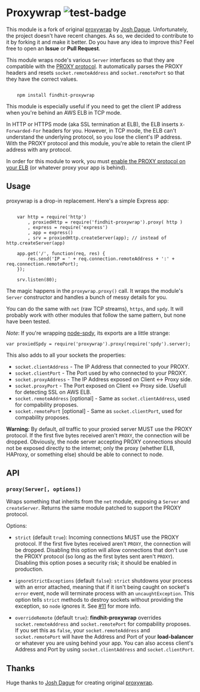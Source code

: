 # Proxywrap ![test-badge](http://strider.findhit.com/findhit/findhit-proxywrap/badge)

This module is a fork of original [proxywrap](https://github.com/daguej/node-proxywrap) by [Josh Dague](https://github.com/daguej). Unfortunately, the project doesn't have recent changes. As so, we decided to contribute to it by forking it and make it better. Do you have any idea to improve this? Feel free to open an **Issue** or **Pull Request**.

This module wraps node's various `Server` interfaces so that they are compatible with the [PROXY protocol](http://haproxy.1wt.eu/download/1.5/doc/proxy-protocol.txt).  It automatically parses the PROXY headers and resets `socket.remoteAddress` and `socket.remotePort` so that they have the correct values.

```

    npm install findhit-proxywrap

```

This module is especially useful if you need to get the client IP address when you're behind an AWS ELB in TCP mode.

In HTTP or HTTPS mode (aka SSL termination at ELB), the ELB inserts `X-Forwarded-For` headers for you.  However, in TCP mode, the ELB can't understand the underlying protocol, so you lose the client's IP address.  With the PROXY protocol and this module, you're able to retain the client IP address with any protocol.

In order for this module to work, you must [enable the PROXY protocol on your ELB](http://docs.aws.amazon.com/ElasticLoadBalancing/latest/DeveloperGuide/enable-proxy-protocol.html) (or whatever proxy your app is behind).

Usage
-----

proxywrap is a drop-in replacement.  Here's a simple Express app:

```

    var http = require('http')
        , proxiedHttp = require('findhit-proxywrap').proxy( http )
        , express = require('express')
        , app = express()
        , srv = proxiedHttp.createServer(app); // instead of http.createServer(app)

    app.get('/', function(req, res) {
        res.send('IP = ' + req.connection.remoteAddress + ':' + req.connection.remotePort);
    });

    srv.listen(80);

```

The magic happens in the `proxywrap.proxy()` call.  It wraps the module's `Server` constructor and handles a bunch of messy details for you.

You can do the same with `net` (raw TCP streams), `https`, and `spdy`.  It will probably work with other modules that follow the same pattern, but none have been tested.

*Note*: If you're wrapping [node-spdy](https://github.com/indutny/node-spdy), its exports are a little strange:

    var proxiedSpdy = require('proxywrap').proxy(require('spdy').server);

This also adds to all your sockets the properties:
* `socket.clientAddress` - The IP Address that connected to your PROXY.
* `socket.clientPort` - The Port used by who connected to your PROXY.
* `socket.proxyAddress` - The IP Address exposed on Client <-> Proxy side.
* `socket.proxyPort` - The Port exposed on Client <-> Proxy side. Usefull for detecting SSL on AWS ELB.
* `socket.remoteAddress` [optional] - Same as `socket.clientAddress`, used for compability proposes.
* `socket.remotePort` [optional] - Same as `socket.clientPort`, used for compability proposes.

**Warning:** By default, *all* traffic to your proxied server MUST use the PROXY protocol.  If the first five bytes received aren't `PROXY`, the connection will be dropped.  Obviously, the node server accepting PROXY connections should not be exposed directly to the internet; only the proxy (whether ELB, HAProxy, or something else) should be able to connect to node.

API
---

### `proxy(Server[, options])`

Wraps something that inherits from the `net` module, exposing a `Server` and `createServer`.  Returns the same module patched to support the PROXY protocol.

Options:

- `strict` (default `true`): Incoming connections MUST use the PROXY protocol.  If the first five bytes received aren't `PROXY`, the connection will be dropped.  Disabling this option will allow connections that don't use the PROXY protocol (so long as the first bytes sent aren't `PROXY`).  Disabling this option poses a security risk; it should be enabled in production.

- `ignoreStrictExceptions` (default `false`): `strict` shutdowns your process with an error attached, meaning that if it isn't being caught on socket's `error` event, node will terminate process with an `uncaughtException`. This option tells `strict` methods to destroy sockets without providing the exception, so `node` ignores it. See [#11](https://github.com/findhit/proxywrap/issues/11) for more info.

- `overrideRemote` (default `true`): **findhit-proxywrap** overrides `socket.remoteAddress` and `socket.remotePort` for compability proposes. If you set this as `false`, your `socket.remoteAddress` and `socket.remotePort` will have the Address and Port of your **load-balancer** or whatever you are using behind your app. You can also access client's Address and Port by using `socket.clientAddress` and `socket.clientPort`.


Thanks
------

Huge thanks to [Josh Dague](https://github.com/daguej) for creating original [proxywrap](https://github.com/daguej/node-proxywrap).
